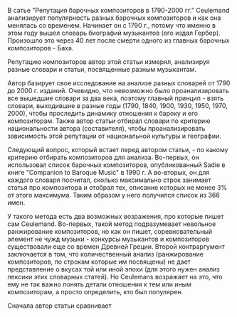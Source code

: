 В сатье "Репутация барочных композиторов в 1790-2000 гг." Ceulemand анализирует популярность разных барочных композиторов и как она менялась со временем. Начинает он с 1790 г., потому что именно в этом году вышел словарь биографий музыкантов (его издал Гербер). Произошло это через 40 лет после смерти одного из главных барочных композиторов - Баха.

Репутацию композиторов автор этой статьи измерял, анализируя разные словари и статьи, посвященные разным музыкантам.

Автор базирует свое исследование на анализе разных словарей от 1790 до 2000 г. изданий. Очевидно, что невозможно было проанализировать все вышедшие словари за два века, поэтому главный принцип - взять словари, выходившие в разные годы (1790, 1840, 1900, 1930, 1950, 1970, 2000), чтобы проследить динамику отношения к бароку и его композиторам. Также автор статьи отбирал словари по критерию национальности автора (составителя), чтобы проанализировать зависимость этой репутации от национальной культуры и географии.

Следующий вопрос, который встает перед автором статьи, - по какому критерию отбирать композиторов для анализа. Во-первых, он использовал список барочных композиторов, опубликованный Sadie в книге "Companion to Baroque Music" в 1990 г. А во-вторых, он для каждого словаря посчитал, сколько максимально строк занимает статья про композитора и отобрал тех, описание которых не менее 3% от этого максимума. Таким образом у него получился список из 366 имен. 

У такого метода есть два возможных возражения, про которые пишет сам Ceulemand. Во-первых, такой метод подразумевает невольное ранжирование композиторов, но как он пишет, соревновательный элемент не чужд музыки - конкурсы музыкантов и композиторов существовали еще со времен Древней Греции. Второй контраргумент заключается в том, что количественный анализ (ранжирование композиторов, по строкам которые им посвящены) не дает представление о вкусах той или иной эпохи (для этого нужен анализ лексики этих словарных статей). Но Ceulemans возражает на это, что ему не так важно понять детали отношения к тем или иным композиторам, а просто определить, кто был популярен. 

Сначала автор статьи сравнивает
